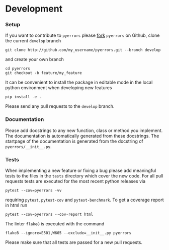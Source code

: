 # Development
### Setup
If you want to contribute to `pyerrors` please [fork](https://docs.github.com/en/get-started/quickstart/fork-a-repo) `pyerrors` on Github, clone the current `develop` branch
```
git clone http://github.com/my_username/pyerrors.git --branch develop
```
and create your own branch
```
cd pyerrors
git checkout -b feature/my_feature
```
It can be convenient to install the package in editable mode in the local python environment when developing new features
```
pip install -e .
```
Please send any pull requests to the `develop` branch.

### Documentation
Please add docstrings to any new function, class or method you implement. The documentation is automatically generated from these docstrings. The startpage of the documentation is generated from the docstring of `pyerrors/__init__.py`.

### Tests
When implementing a new feature or fixing a bug please add meaningful tests to the files in the `tests` directory which cover the new code.
For all pull requests tests are executed for the most recent python releases via
```
pytest --cov=pyerrors -vv
```
requiring `pytest`, `pytest-cov` and `pytest-benchmark`. To get a coverage report in html run
```
pytest --cov=pyerrors --cov-report html
```
The linter `flake8` is executed with the command
```
flake8 --ignore=E501,W605 --exclude=__init__.py pyerrors
```
Please make sure that all tests are passed for a new pull requests.
